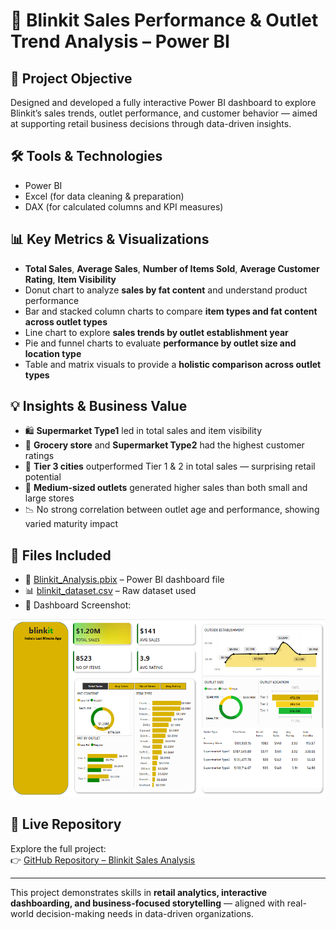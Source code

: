 # 🛒 Blinkit Sales Performance & Outlet Trend Analysis – Power BI

## 📌 Project Objective
Designed and developed a fully interactive Power BI dashboard to explore Blinkit’s sales trends, outlet performance, and customer behavior — aimed at supporting retail business decisions through data-driven insights.

## 🛠 Tools & Technologies
- Power BI  
- Excel (for data cleaning & preparation)  
- DAX (for calculated columns and KPI measures)

## 📊 Key Metrics & Visualizations
- **Total Sales**, **Average Sales**, **Number of Items Sold**, **Average Customer Rating**, **Item Visibility**
- Donut chart to analyze **sales by fat content** and understand product performance
- Bar and stacked column charts to compare **item types and fat content across outlet types**
- Line chart to explore **sales trends by outlet establishment year**
- Pie and funnel charts to evaluate **performance by outlet size and location type**
- Table and matrix visuals to provide a **holistic comparison across outlet types**

## 💡 Insights & Business Value
- 🛍️ **Supermarket Type1** led in total sales and item visibility  
- 🏪 **Grocery store** and **Supermarket Type2** had the highest customer ratings  
- 📍 **Tier 3 cities** outperformed Tier 1 & 2 in total sales — surprising retail potential  
- 🧱 **Medium-sized outlets** generated higher sales than both small and large stores  
- 📉 No strong correlation between outlet age and performance, showing varied maturity impact

## 📂 Files Included
- 📄 [Blinkit_Analysis.pbix](https://github.com/elizabethjoyceg/blinkit-powerbi-dashboard/blob/main/Blinkit%20grocery%20sales%20performance%20and%20trend%20analysis.pbix) – Power BI dashboard file  
- 📊 [blinkit_dataset.csv](https://github.com/elizabethjoyceg/blinkit-powerbi-dashboard/blob/main/BlinkIT%20Grocery%20Data.xlsx) – Raw dataset used  
- 📸 Dashboard Screenshot:

![Dashboard Preview](Dashboard.png)

## 🔗 Live Repository
Explore the full project:  
👉 [GitHub Repository – Blinkit Sales Analysis](https://github.com/elizabethjoyceg/blinkit-powerbi-dashboard)

---

This project demonstrates skills in **retail analytics, interactive dashboarding, and business-focused storytelling** — aligned with real-world decision-making needs in data-driven organizations.
